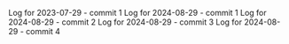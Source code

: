 Log for 2023-07-29 - commit 1
Log for 2024-08-29 - commit 1
Log for 2024-08-29 - commit 2
Log for 2024-08-29 - commit 3
Log for 2024-08-29 - commit 4
